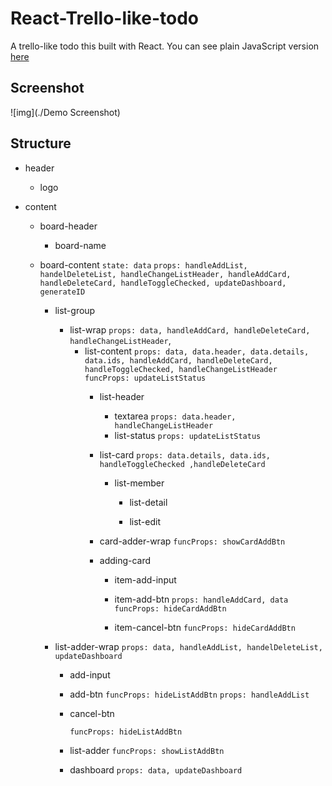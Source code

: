 # React-Trello-like-todo

A trello-like todo this built with React. You can see plain JavaScript version [here](https://github.com/HcwXd/Trello-like-Todo-list)

## Screenshot

![img](./Demo Screenshot)

## Structure

  - header

    - logo

  - content

    - board-header

      - board-name

    - board-content
       `state: data`
       `props: handleAddList, handelDeleteList, handleChangeListHeader, handleAddCard, handleDeleteCard, handleToggleChecked, updateDashboard, generateID` 

         - list-group

           - list-wrap
             `props: data, handleAddCard, handleDeleteCard, handleChangeListHeader`, 
             - list-content
               `props: data, data.header, data.details, data.ids, handleAddCard, handleDeleteCard, handleToggleChecked, handleChangeListHeader `
               `funcProps: updateListStatus `
               - list-header

                 - textarea
                   `props: data.header, handleChangeListHeader`
                 - list-status
                   `props: updateListStatus`

               - list-card
                 `props: data.details, data.ids, handleToggleChecked ,handleDeleteCard `
                 - list-member

                   - list-detail

                   - list-edit

               - card-adder-wrap
                 `funcProps: showCardAddBtn`

               - adding-card

                 - item-add-input

                 - item-add-btn
                   `props: handleAddCard, data `
                   `funcProps: hideCardAddBtn`

                 - item-cancel-btn
                   `funcProps: hideCardAddBtn`

         - list-adder-wrap
           `props: data, handleAddList, handelDeleteList, updateDashboard`

           - add-input

           - add-btn
             `funcProps: hideListAddBtn`
             `props: handleAddList`

           - cancel-btn

             `funcProps: hideListAddBtn`

           - list-adder
             `funcProps: showListAddBtn`

           - dashboard
             `props: data, updateDashboard`

